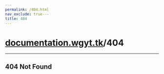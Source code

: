 ```yaml
---
permalink: /404.html
nav_exclude: true---
title: 404
---
```

# [documentation.wgyt.tk](https://documentation.wgyt.tk)/404
_________________
## 404 Not Found
